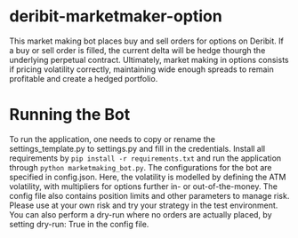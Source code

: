# deribit-marketmaker-option

This market making bot places buy and sell orders for options on Deribit. If a buy or sell order is filled, the current delta will be hedge thourgh the underlying perpetual contract. Ultimately, market making in options consists if pricing volatility correctly, maintaining wide enough spreads to remain profitable and create a hedged portfolio.

# Running the Bot
To run the application, one needs to copy or rename the settings_template.py to settings.py and fill in the credentials.
Install all requirements by ```pip install -r requirements.txt``` and run the application through ```python marketmaking_bot.py```. The configurations for the bot are specified in config.json. Here, the volatility is modelled by defining the ATM volatility, with multipliers for options further in- or out-of-the-money. The config file also contains position limits and other parameters to manage risk. Please use at your own risk and try your strategy in the test environment. You can also perform a dry-run where no orders are actually placed, by setting dry-run: True in the config file.